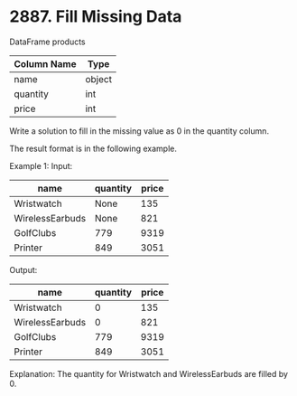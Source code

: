 # 2887. Fill Missing Data

DataFrame products

| Column Name | Type   |
|-------------|--------|
| name        | object |
| quantity    | int    |
| price       | int    |

Write a solution to fill in the missing value as 0 in the quantity column.

The result format is in the following example.

 

Example 1:
Input:

| name            | quantity | price |
|-----------------|----------|-------|
| Wristwatch      | None     | 135   |
| WirelessEarbuds | None     | 821   |
| GolfClubs       | 779      | 9319  |
| Printer         | 849      | 3051  |

Output:

| name            | quantity | price |
|-----------------|----------|-------|
| Wristwatch      | 0        | 135   |
| WirelessEarbuds | 0        | 821   |
| GolfClubs       | 779      | 9319  |
| Printer         | 849      | 3051  |

Explanation: 
The quantity for Wristwatch and WirelessEarbuds are filled by 0.
